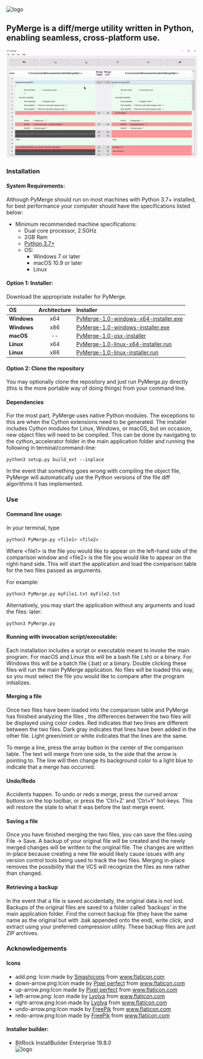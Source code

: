 ![logo](icons/InstallerSplash.png "PyMerge Splash")
## PyMerge is a diff/merge utility written in Python, enabling seamless, cross-platform use.
![demo_diff](https://github.com/jmtoniolo/PyMerge/blob/master/docs/demo_diff.gif) 
### Installation
#### System Requirements:
Although PyMerge should run on most machines with Python 3.7+ installed, for best performance your computer should have
the specifications listed below:

* Minimum recommended machine specifications:
    * Dual core processor, 2.5GHz
    * 2GB Ram
    * [Python 3.7+](https://www.python.org/downloads/)
    * OS:
        * Windows 7 or later
        * macOS 10.9 or later
        * Linux
#### Option 1: Installer:
Download the appropriate installer for PyMerge.

| OS            | Architecture | Installer     |
| :---          |    :----:    |          :--- |
| **Windows**   | x64          | [PyMerge-1.0-windows-x64-installer.exe](./installation)   |
| **Windows**   | x86          | [PyMerge-1.0-windows-installer.exe](./installation)       |
| **macOS**     | --           | [PyMerge-1.0-osx-installer](./installation)               |
| **Linux**     | x64          | [PyMerge-1.0-linux-x64-installer.run](./installation)     |
| **Linux**     | x86          | [PyMerge-1.0-linux-installer.run](./installation)         |

#### Option 2: Clone the repository
You may optionally clone the repository and just run PyMerge.py directly (this is the more 
portable way of doing things) from your command line. 

#### Dependencies
For the most part, PyMerge uses native Python modules. The exceptions to this are when the
Cython extensions need to be generated. The installer includes Cython modules for Linux, Windows, or macOS, 
but on occasion, new object files will need to be compiled. This can be done by navigating
to the cython_accelerator folder in the main application folder and running the following 
in terminal/command-line:
~~~~
python3 setup.py build_ext --inplace
~~~~

In the event that something goes wrong with compiling the object file, PyMerge will automatically
use the Python versions of the file diff algorithms it has implemented.

### Use
#### Command line usage:
In your terminal, type 
~~~~~
python3 PyMerge.py <file1> <file2>
~~~~~
Where \<file1\> is the file you would like to appear on the left-hand side of the comparison window and
\<file2\> is the file you would like to appear on the right-hand side.
This will start the application and load the comparison table for the two files passed as arguments.

For example:
~~~~~
python3 PyMerge.py myFile1.txt myFile2.txt
~~~~~


Alternatively, you may start the application without any arguments and load the files: later:
~~~~~
python3 PyMerge.py
~~~~~

#### Running with invocation script/executable:
Each installation includes a script or executable meant to invoke the main program. For macOS and Linux this 
will be a bash file (.sh) or a binary. For Windows this will be a batch file (.bat) or a binary. Double clicking
these files will run the main PyMerge application. No files will be loaded this way, so you must select the 
file you would like to compare after the program initializes. 

#### Merging a file
Once two files have been loaded into the comparison table and PyMerge has finished analyzing the files
, the differences between the two files will be displayed using color codes. Red indicates that two
lines are different between the two files. Dark gray indicates that lines have been added in the other 
file. Light green/mint or white indicates that the lines are the same. 

To merge a line, press the array button in the center of the comparison table. The text will merge
from one side, to the side that the arrow is pointing to. The line will then change its background
color to a light blue to indicate that a merge has occurred. 

#### Undo/Redo
Accidents happen. To undo or redo a merge, press the curved arrow buttons on the top toolbar,
or press the 'Ctrl+Z' and 'Ctrl+Y' hot-keys. This will restore the state to what it was 
before the last merge event.

#### Saving a file
Once you have finished merging the two files, you can save the files using File -> Save. 
A backup of your original file will be created and the newly merged changes will be 
written to the original file. The changes are written in-place because creating a
new file would likely cause issues with any version control tools being used to track
the two files. Merging in-place removes the possibility that the VCS will recognize the
files as new rather than changed.

#### Retrieving a backup
In the event that a file is saved accidentally, the original data is not lost. Backups of 
the original files are saved to a folder called 'backups' in the main application folder. 
Find the correct backup file (they have the same name as the original but with .bak appended
onto the end), write click, and extract using your preferred compression utility. These
backup files are just ZIP archives.

### Acknowledgements
#### Icons
* add.png: Icon made by [Smashicons](https://www.flaticon.com/authors/smashicons) from www.flaticon.com
* down-arrow.png:Icon made by [Pixel perfect](https://www.flaticon.com/authors/pixel-perfect) from www.flaticon.com
* up-arrow.png:Icon made by [Pixel perfect](https://www.flaticon.com/authors/pixel-perfect) from www.flaticon.com
* left-arrow.png: Icon made by [Lyolya](https://www.flaticon.com/authors/lyolya) from www.flaticon.com
* right-arrow.png:Icon made by [Lyolya](https://www.flaticon.com/authors/lyolya) from www.flaticon.com
* undo-arrow.png:Icon made by [FreePik](https://www.flaticon.com/authors/freepik) from www.flaticon.com
* redo-arrow.png:Icon made by [FreePik](https://www.flaticon.com/authors/freepik) from www.flaticon.com

#### Installer builder:
* BitRock InstallBuilder Enterprise 19.8.0 \
![logo](icons/installersby_tiny.png "Installers by BitRock")
